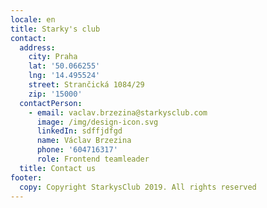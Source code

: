 ```yaml
---
locale: en
title: Starky's club
contact:
  address:
    city: Praha
    lat: '50.066255'
    lng: '14.495524'
    street: Strančická 1084/29
    zip: '15000'
  contactPerson:
    - email: vaclav.brzezina@starkysclub.com
      image: /img/design-icon.svg
      linkedIn: sdffjdfgd
      name: Václav Brzezina
      phone: '604716317'
      role: Frontend teamleader
  title: Contact us
footer:
  copy: Copyright StarkysClub 2019. All rights reserved
---
```


